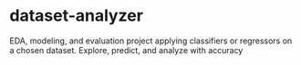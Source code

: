 # dataset-analyzer
EDA, modeling, and evaluation project applying classifiers or regressors on a chosen dataset. Explore, predict, and analyze with accuracy
